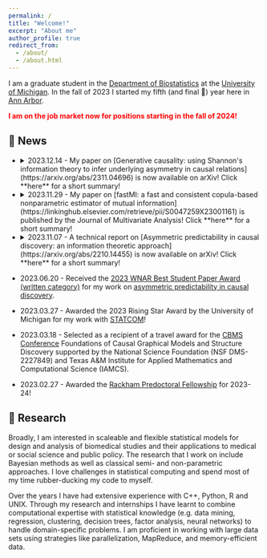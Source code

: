 ```yaml
---
permalink: /
title: "Welcome!"
excerpt: "About me"
author_profile: true
redirect_from: 
  - /about/
  - /about.html
---
```


I am a graduate student in the [Department of Biostatistics](https://sph.umich.edu/biostat/) at the [University of Michigan](https://umich.edu/). In the fall of 2023 I started my fifth (and final 🤞) year here in [Ann Arbor](https://www.annarbor.org).

<span style='color:red'>**I am on the job market now for positions starting in the fall of 2024!**</span>


## 📣 News

-  <details><summary>2023.12.14 - My paper on [Generative causality: using Shannon's information theory to infer underlying asymmetry in causal relations](https://arxiv.org/abs/2311.04696) is now available on arXiv! Click **here** for a short summary!</summary>*In this paper, I propose a new framework where any causal link between putative cause and effect is generated by asymmetric information flow from one variable to another. Using an entropy-based coefficient, I capture said asymmetry in observational studies.*</details>

 

- <details><summary>2023.11.29 - My paper on [fastMI: a fast and consistent copula-based nonparametric estimator of mutual information](https://linkinghub.elsevier.com/retrieve/pii/S0047259X23001161) is published by the Journal of Multivariate Analysis! Click **here** for a short summary!</summary>*In this paper, we develop a consistent and powerful estimator, called fastMI outperforms state-of-the-art estimators of MI with improved estimation accuracy and reduced run time for large data sets.*</details>

- <details><summary>2023.11.07 - A technical report on [Asymmetric predictability in causal discovery: an information theoretic approach](https://arxiv.org/abs/2210.14455) is now available on arXiv! Click **here** for a short summary!</summary>*In this report, we present and information geometric causal discovery framework of "predictive asymmetry" to unearth latent directionality in data coming from observational studies.*</details>

-   2023.06.20 - Received the [2023 WNAR Best Student Paper Award (written category)](https://wnarofibs.wildapricot.org/news/13228087) for my work on [asymmetric predictability in causal discovery](https://arxiv.org/abs/2210.14455).

-   2023.03.27 - Awarded the 2023 Rising Star Award by the University of Michigan for my work with [STATCOM](https://sph.umich.edu/biostat/statcom/)!

-   2023.03.18 - Selected as a recipient of a travel award for the [CBMS Conference](https://web.stat.tamu.edu/~yni/cbms/) Foundations of Causal Graphical Models and Structure Discovery supported by the National Science Foundation (NSF DMS-2227849) and Texas A&M Institute for Applied Mathematics and Computational Science (IAMCS).

-   2023.02.27 - Awarded the [Rackham Predoctoral Fellowship](https://rackham.umich.edu/funding/funding-types/rackham-predoctoral-fellowship-program/) for 2023-24! 

## 📖 Research

Broadly, I am interested in scaleable and flexible statistical models for design and analysis of biomedical studies and their applications to medical or social science and public policy. The research that I work on include Bayesian methods as well as classical semi- and non-parametric approaches. I love challenges in statistical computing and spend most of my time rubber-ducking my code to myself.

Over the years I have had extensive experience with C++, Python, R and UNIX. Through my research and internships I have learnt to combine computational expertise with statistical knowledge (e.g. data mining, regression, clustering, decision trees, factor analysis, neural networks) to handle domain-specific problems. I am proficient in working with large data sets using strategies like parallelization, MapReduce, and memory-efficient data.
